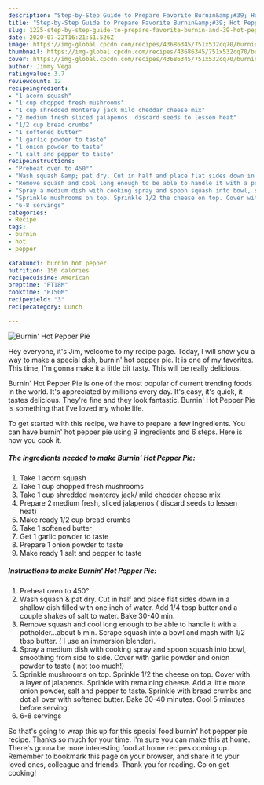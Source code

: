 ```yaml
---
description: "Step-by-Step Guide to Prepare Favorite Burnin&amp;#39; Hot Pepper Pie"
title: "Step-by-Step Guide to Prepare Favorite Burnin&amp;#39; Hot Pepper Pie"
slug: 1225-step-by-step-guide-to-prepare-favorite-burnin-and-39-hot-pepper-pie
date: 2020-07-22T16:21:51.526Z
image: https://img-global.cpcdn.com/recipes/43686345/751x532cq70/burnin-hot-pepper-pie-recipe-main-photo.jpg
thumbnail: https://img-global.cpcdn.com/recipes/43686345/751x532cq70/burnin-hot-pepper-pie-recipe-main-photo.jpg
cover: https://img-global.cpcdn.com/recipes/43686345/751x532cq70/burnin-hot-pepper-pie-recipe-main-photo.jpg
author: Jimmy Vega
ratingvalue: 3.7
reviewcount: 12
recipeingredient:
- "1 acorn squash"
- "1 cup chopped fresh mushrooms"
- "1 cup shredded monterey jack mild cheddar cheese mix"
- "2 medium fresh sliced jalapenos  discard seeds to lessen heat"
- "1/2 cup bread crumbs"
- "1 softened butter"
- "1 garlic powder to taste"
- "1 onion powder to taste"
- "1 salt and pepper to taste"
recipeinstructions:
- "Preheat oven to 450°"
- "Wash squash &amp; pat dry. Cut in half and place flat sides down in a shallow dish filled with one inch of water. Add 1/4 tbsp butter and a couple shakes of salt to water. Bake 30-40 min."
- "Remove squash and cool long enough to be able to handle it with a potholder...about 5 min. Scrape squash into a bowl and mash with 1/2 tbsp butter. ( I use an immersion blender)."
- "Spray a medium dish with cooking spray and spoon squash into bowl, smoothing from side to side. Cover with garlic powder and onion powder to taste ( not too much!)"
- "Sprinkle mushrooms on top. Sprinkle 1/2 the cheese on top. Cover with a layer of jalapenos. Sprinkle with remaining cheese. Add a little more onion powder, salt and pepper to taste. Sprinkle with bread crumbs and dot all over with softened butter. Bake 30-40 minutes. Cool 5 minutes before serving."
- "6-8 servings"
categories:
- Recipe
tags:
- burnin
- hot
- pepper

katakunci: burnin hot pepper 
nutrition: 156 calories
recipecuisine: American
preptime: "PT18M"
cooktime: "PT50M"
recipeyield: "3"
recipecategory: Lunch

---
```



![Burnin&#39; Hot Pepper Pie](https://img-global.cpcdn.com/recipes/43686345/751x532cq70/burnin-hot-pepper-pie-recipe-main-photo.jpg)

Hey everyone, it's Jim, welcome to my recipe page. Today, I will show you a way to make a special dish, burnin&#39; hot pepper pie. It is one of my favorites. This time, I'm gonna make it a little bit tasty. This will be really delicious.



Burnin&#39; Hot Pepper Pie is one of the most popular of current trending foods in the world. It's appreciated by millions every day. It's easy, it's quick, it tastes delicious. They're fine and they look fantastic. Burnin&#39; Hot Pepper Pie is something that I've loved my whole life.


To get started with this recipe, we have to prepare a few ingredients. You can have burnin&#39; hot pepper pie using 9 ingredients and 6 steps. Here is how you cook it.

<!--inarticleads1-->

##### The ingredients needed to make Burnin&#39; Hot Pepper Pie:

1. Take 1 acorn squash
1. Take 1 cup chopped fresh mushrooms
1. Take 1 cup shredded monterey jack/ mild cheddar cheese mix
1. Prepare 2 medium fresh, sliced jalapenos ( discard seeds to lessen heat)
1. Make ready 1/2 cup bread crumbs
1. Take 1 softened butter
1. Get 1 garlic powder to taste
1. Prepare 1 onion powder to taste
1. Make ready 1 salt and pepper to taste




<!--inarticleads2-->

##### Instructions to make Burnin&#39; Hot Pepper Pie:

1. Preheat oven to 450°
1. Wash squash &amp; pat dry. Cut in half and place flat sides down in a shallow dish filled with one inch of water. Add 1/4 tbsp butter and a couple shakes of salt to water. Bake 30-40 min.
1. Remove squash and cool long enough to be able to handle it with a potholder...about 5 min. Scrape squash into a bowl and mash with 1/2 tbsp butter. ( I use an immersion blender).
1. Spray a medium dish with cooking spray and spoon squash into bowl, smoothing from side to side. Cover with garlic powder and onion powder to taste ( not too much!)
1. Sprinkle mushrooms on top. Sprinkle 1/2 the cheese on top. Cover with a layer of jalapenos. Sprinkle with remaining cheese. Add a little more onion powder, salt and pepper to taste. Sprinkle with bread crumbs and dot all over with softened butter. Bake 30-40 minutes. Cool 5 minutes before serving.
1. 6-8 servings




So that's going to wrap this up for this special food burnin&#39; hot pepper pie recipe. Thanks so much for your time. I'm sure you can make this at home. There's gonna be more interesting food at home recipes coming up. Remember to bookmark this page on your browser, and share it to your loved ones, colleague and friends. Thank you for reading. Go on get cooking!
